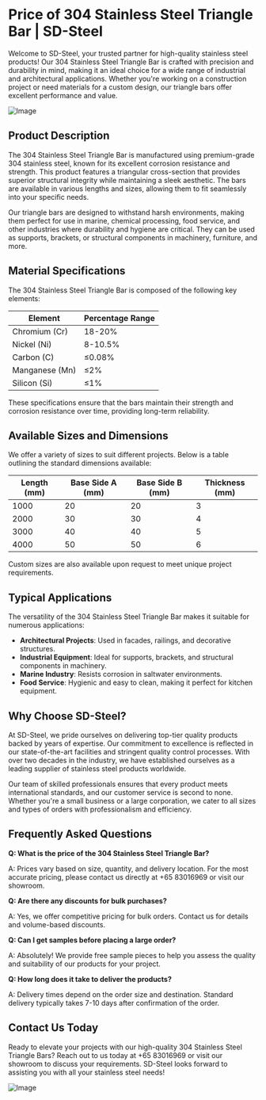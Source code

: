 # Price of 304 Stainless Steel Triangle Bar | SD-Steel

Welcome to SD-Steel, your trusted partner for high-quality stainless steel products! Our 304 Stainless Steel Triangle Bar is crafted with precision and durability in mind, making it an ideal choice for a wide range of industrial and architectural applications. Whether you're working on a construction project or need materials for a custom design, our triangle bars offer excellent performance and value.

![Image](https://github.com/user-attachments/assets/2567258e-e124-4816-932d-1809bd27ef0b)

## Product Description

The 304 Stainless Steel Triangle Bar is manufactured using premium-grade 304 stainless steel, known for its excellent corrosion resistance and strength. This product features a triangular cross-section that provides superior structural integrity while maintaining a sleek aesthetic. The bars are available in various lengths and sizes, allowing them to fit seamlessly into your specific needs.

Our triangle bars are designed to withstand harsh environments, making them perfect for use in marine, chemical processing, food service, and other industries where durability and hygiene are critical. They can be used as supports, brackets, or structural components in machinery, furniture, and more.

## Material Specifications

The 304 Stainless Steel Triangle Bar is composed of the following key elements:

| Element         | Percentage Range |
|------------------|------------------|
| Chromium (Cr)    | 18-20%          |
| Nickel (Ni)      | 8-10.5%         |
| Carbon (C)       | ≤0.08%          |
| Manganese (Mn)   | ≤2%             |
| Silicon (Si)     | ≤1%             |

These specifications ensure that the bars maintain their strength and corrosion resistance over time, providing long-term reliability.

## Available Sizes and Dimensions

We offer a variety of sizes to suit different projects. Below is a table outlining the standard dimensions available:

| Length (mm) | Base Side A (mm) | Base Side B (mm) | Thickness (mm) |
|-------------|------------------|------------------|----------------|
| 1000        | 20               | 20               | 3              |
| 2000        | 30               | 30               | 4              |
| 3000        | 40               | 40               | 5              |
| 4000        | 50               | 50               | 6              |

Custom sizes are also available upon request to meet unique project requirements.

## Typical Applications

The versatility of the 304 Stainless Steel Triangle Bar makes it suitable for numerous applications:

- **Architectural Projects**: Used in facades, railings, and decorative structures.
- **Industrial Equipment**: Ideal for supports, brackets, and structural components in machinery.
- **Marine Industry**: Resists corrosion in saltwater environments.
- **Food Service**: Hygienic and easy to clean, making it perfect for kitchen equipment.

## Why Choose SD-Steel?

At SD-Steel, we pride ourselves on delivering top-tier quality products backed by years of expertise. Our commitment to excellence is reflected in our state-of-the-art facilities and stringent quality control processes. With over two decades in the industry, we have established ourselves as a leading supplier of stainless steel products worldwide.

Our team of skilled professionals ensures that every product meets international standards, and our customer service is second to none. Whether you're a small business or a large corporation, we cater to all sizes and types of orders with professionalism and efficiency.

## Frequently Asked Questions

**Q: What is the price of the 304 Stainless Steel Triangle Bar?**

A: Prices vary based on size, quantity, and delivery location. For the most accurate pricing, please contact us directly at +65 83016969 or visit our showroom.

**Q: Are there any discounts for bulk purchases?**

A: Yes, we offer competitive pricing for bulk orders. Contact us for details and volume-based discounts.

**Q: Can I get samples before placing a large order?**

A: Absolutely! We provide free sample pieces to help you assess the quality and suitability of our products for your project.

**Q: How long does it take to deliver the products?**

A: Delivery times depend on the order size and destination. Standard delivery typically takes 7-10 days after confirmation of the order.

## Contact Us Today

Ready to elevate your projects with our high-quality 304 Stainless Steel Triangle Bars? Reach out to us today at +65 83016969 or visit our showroom to discuss your requirements. SD-Steel looks forward to assisting you with all your stainless steel needs!

![Image](https://github.com/user-attachments/assets/2567258e-e124-4816-932d-1809bd27ef0b)